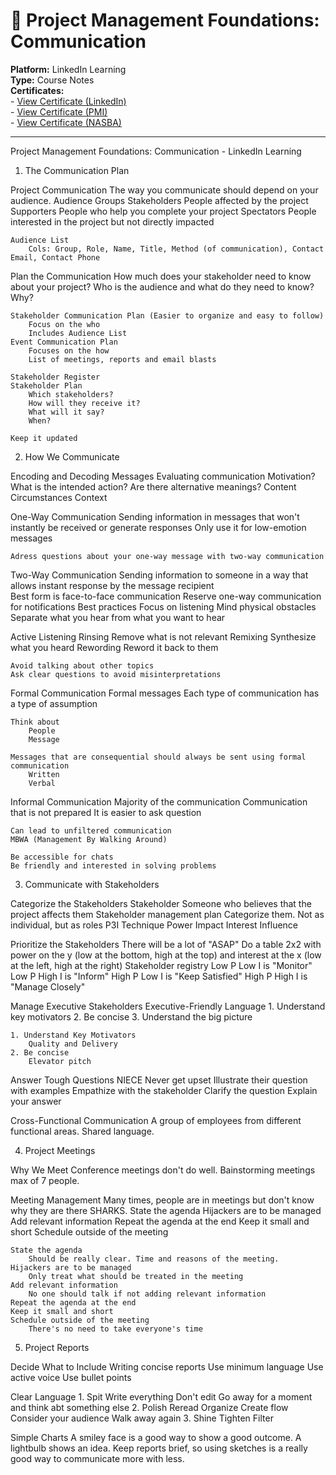 # 📢 Project Management Foundations: Communication  
**Platform:** LinkedIn Learning  
**Type:** Course Notes  
**Certificates:**  
	- [View Certificate (LinkedIn)](https://github.com/joanlr/learning-portfolio/blob/main/project-management/certificates/Certificate_ProjectManagementFoundationsCommunication.pdf)  
	- [View Certificate (PMI)](Certificate_ProjectManagementFoundationsCommunication_PMI.pdf)  
	- [View Certificate (NASBA)](Certificate_ProjectManagementFoundationsCommunication_NASBA.pdf)

---

Project Management Foundations: Communication - LinkedIn Learning

1. The Communication Plan

Project Communication
	The way you communicate should depend on your audience.
	Audience Groups
		Stakeholders
			People affected by the project
		Supporters
			People who help you complete your project
		Spectators
			People interested in the project but not directly impacted

	Audience List
		Cols: Group, Role, Name, Title, Method (of communication), Contact Email, Contact Phone
	


Plan the Communication
	How much does your stakeholder need to know about your project?
	Who is the audience and what do they need to know? Why?

	Stakeholder Communication Plan (Easier to organize and easy to follow)
		Focus on the who
		Includes Audience List
	Event Communication Plan
		Focuses on the how
		List of meetings, reports and email blasts
	
	Stakeholder Register
	Stakeholder Plan
		Which stakeholders?
		How will they receive it?
		What will it say?
		When?
	
	Keep it updated


2. How We Communicate

Encoding and Decoding Messages
	Evaluating communication
		Motivation?
		What is the intended action?
		Are there alternative meanings?	
	Content
	Circumstances
	Context
	

One-Way Communication
	Sending information in messages that won't instantly be received or generate responses
	Only use it for low-emotion messages
	
	Adress questions about your one-way message with two-way communication


Two-Way Communication
	Sending information to someone in a way that allows instant response by the message recipient	
	Best form is face-to-face communication
	Reserve one-way communication for notifications
	Best practices
		Focus on listening
		Mind physical obstacles
		Separate what you hear from what you want to hear


Active Listening
	Rinsing
		Remove what is not relevant
	Remixing
		Synthesize what you heard
	Rewording
		Reword it back to them	

	Avoid talking about other topics
	Ask clear questions to avoid misinterpretations


Formal Communication
	Formal messages
	Each type of communication has a type of assumption

	Think about
		People
		Message

	Messages that are consequential should always be sent using formal communication
		Written
		Verbal

Informal Communication
	Majority of the communication
	Communication that is not prepared
	It is easier to ask question

	Can lead to unfiltered communication
	MBWA (Management By Walking Around)
	
	Be accessible for chats
	Be friendly and interested in solving problems


3. Communicate with Stakeholders

Categorize the Stakeholders
	Stakeholder
		Someone who believes that the project affects them
	Stakeholder management plan
		Categorize them. Not as individual, but as roles
	P3I Technique
		Power
		Impact
		Interest
		Influence
	

Prioritize the Stakeholders
	There will be a lot of "ASAP"
	Do a table 2x2 with power on the y (low at the bottom, high at the top) and interest at the x (low at the left, high at the right) 
	Stakeholder registry
		Low P Low I is "Monitor"
		Low P High I is "Inform"
		High P Low I is "Keep Satisfied"
		High P High I is "Manage Closely"


Manage Executive Stakeholders
	Executive-Friendly Language
		1. Understand key motivators
		2. Be concise
		3. Understand the big picture

	1. Understand Key Motivators
		Quality and Delivery
	2. Be concise
		Elevator pitch


Answer Tough Questions
	NIECE
		Never get upset
		Illustrate their question with examples
		Empathize with the stakeholder
		Clarify the question
		Explain your answer
	

Cross-Functional Communication
	A group of employees from different functional areas.
	Shared language. 
	

4. Project Meetings

Why We Meet
	Conference meetings don't do well.
	Bainstorming meetings max of 7 people. 


Meeting Management
	Many times, people are in meetings but don't know why they are there
	SHARKS. 
		State the agenda
		Hijackers are to be managed
		Add relevant information
		Repeat the agenda at the end
		Keep it small and short
		Schedule outside of the meeting
	
	State the agenda
		Should be really clear. Time and reasons of the meeting.
	Hijackers are to be managed
		Only treat what should be treated in the meeting
	Add relevant information
		No one should talk if not adding relevant information
	Repeat the agenda at the end
	Keep it small and short
	Schedule outside of the meeting
		There's no need to take everyone's time


5. Project Reports

Decide What to Include
	Writing concise reports
		Use minimum language
		Use active voice
		Use bullet points


Clear Language
	1. Spit
		Write everything
		Don't edit
		Go away for a moment and think abt something else
	2. Polish
		Reread
		Organize
		Create flow
			Consider your audience
		Walk away again
	3. Shine 
		Tighten
		Filter


Simple Charts
	A smiley face is a good way to show a good outcome. A lightbulb shows an idea. 
	Keep reports brief, so using sketches is a really good way to communicate more with less.
	
	



